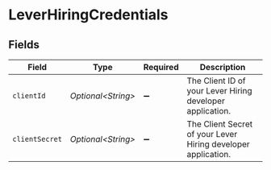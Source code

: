 # LeverHiringCredentials


## Fields

| Field                                                         | Type                                                          | Required                                                      | Description                                                   |
| ------------------------------------------------------------- | ------------------------------------------------------------- | ------------------------------------------------------------- | ------------------------------------------------------------- |
| `clientId`                                                    | *Optional\<String>*                                           | :heavy_minus_sign:                                            | The Client ID of your Lever Hiring developer application.     |
| `clientSecret`                                                | *Optional\<String>*                                           | :heavy_minus_sign:                                            | The Client Secret of your Lever Hiring developer application. |